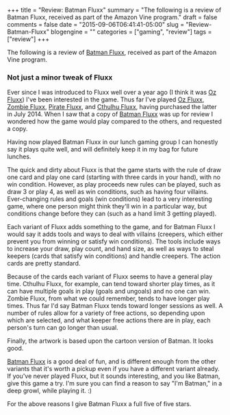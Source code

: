+++
title = "Review: Batman Fluxx"
summary = "The following is a review of Batman Fluxx, received as part of the Amazon Vine program."
draft = false
comments = false
date = "2015-09-06T06:41:41-05:00"
slug = "Review-Batman-Fluxx"
blogengine = ""
categories = ["gaming", "review"]
tags = ["review"]
+++

<div class="note"><p>The following is a review of <a href="http://amzn.to/1Onhv54">Batman Fluxx</a>, received as part of the Amazon Vine program.</p></div>

<h3>Not just a minor tweak of Fluxx</h3>

<p>Ever since I was introduced to Fluxx well over a year ago (I think it was <a href="http://amzn.to/1Onh4aI">Oz Fluxx</a>) I've been interested in the game. Thus far I've played <a href="http://amzn.to/1Onh4aI">Oz Fluxx</a>, <a href="http://amzn.to/1OnhfCY">Zombie Fluxx</a>, <a href="http://amzn.to/1g3jrnl">Pirate Fluxx</a>, and <a href="http://amzn.to/1EIvoLe">Cthulhu Fluxx</a>, having purchased the latter in July 2014. When I saw that a copy of <a href="http://amzn.to/1Onhv54">Batman Fluxx</a> was up for review I wondered how the game would play compared to the others, and requested a copy.</p>

<p>Having now played Batman Fluxx in our lunch gaming group I can honestly say it plays quite well, and will definitely keep it in my bag for future lunches.</p>

<p>The quick and dirty about Fluxx is that the game starts with the rule of draw one card and play one card (starting with three cards in your hand), with no win condition. However, as play proceeds new rules can be played, such as draw 3 or play 4, as well as win conditions, such as having four villains. Ever-changing rules and goals (win conditions) lead to a very interesting game, where one person might think they'll win in a particular way, but conditions change before they can (such as a hand limit 3 getting played).</p>

<p>Each variant of Fluxx adds something to the game, and for Batman Fluxx I would say it adds tools and ways to deal with villains (creepers, which either prevent you from winning or satisfy win conditions). The tools include ways to increase your draw, play count, and hand size, as well as ways to steal keepers (cards that satisfy win conditions) and handle creepers. The action cards are pretty standard.</p>

<p>Because of the cards each variant of Fluxx seems to have a general play time. Cthulhu Fluxx, for example, can tend toward shorter play times, as it can have multiple goals in play (goals and ungoals) and no one can win. Zombie Fluxx, from what we could remember, tends to have longer play times. Thus far I'd say Batman Fluxx tends toward longer sessions as well. A number of rules allow for a variety of free actions, so depending upon which are selected, and what keeper free actions there are in play, each person's turn can go longer than usual.</p>

<p>Finally, the artwork is based upon the cartoon version of Batman. It looks good.</p>

<p><a href="http://amzn.to/1Onhv54">Batman Fluxx</a> is a good deal of fun, and is different enough from the other variants that it's worth a pickup even if you have a different variant already. If you've never played Fluxx, but it sounds interesting, and you like Batman, give this game a try. I'm sure you can find a reason to say "I'm Batman," in a deep growl, while playing it. :)</p>

<p>For the above reasons I give Batman Fluxx a full five of five stars.</p>
